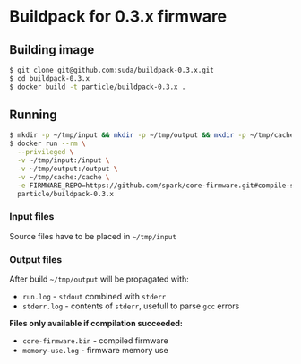 # Buildpack for 0.3.x firmware

## Building image

```bash
$ git clone git@github.com:suda/buildpack-0.3.x.git
$ cd buildpack-0.3.x
$ docker build -t particle/buildpack-0.3.x .
```

## Running

```bash
$ mkdir -p ~/tmp/input && mkdir -p ~/tmp/output && mkdir -p ~/tmp/cache
$ docker run --rm \
  --privileged \
  -v ~/tmp/input:/input \
  -v ~/tmp/output:/output \
  -v ~/tmp/cache:/cache \
  -e FIRMWARE_REPO=https://github.com/spark/core-firmware.git#compile-server2 \
  particle/buildpack-0.3.x
```

### Input files
Source files have to be placed in `~/tmp/input`

### Output files
After build `~/tmp/output` will be propagated with:

* `run.log` - `stdout` combined with `stderr`
* `stderr.log` - contents of `stderr`, usefull to parse `gcc` errors

**Files only available if compilation succeeded:**
* `core-firmware.bin` - compiled firmware
* `memory-use.log` - firmware memory use
